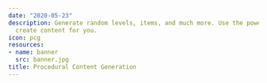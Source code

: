 ```yaml
---
date: "2020-05-23"
description: Generate random levels, items, and much more. Use the power of code to
  create content for you.
icon: pcg
resources:
- name: banner
  src: banner.jpg
title: Procedural Content Generation
---
```

